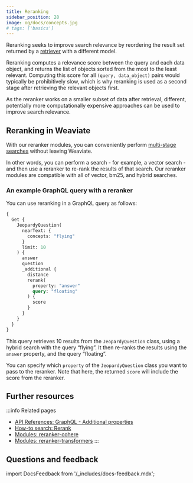 ```yaml
---
title: Reranking
sidebar_position: 28
image: og/docs/concepts.jpg
# tags: ['basics']
---
```


Reranking seeks to improve search relevance by reordering the result set returned by a [retriever](../modules/retriever-vectorizer-modules/index.md) with a different model.

Reranking computes a relevance score between the query and each data object, and returns the list of objects sorted from the most to the least relevant. Computing this score for all `(query, data_object)` pairs would typically be prohibitively slow, which is why reranking is used as a second stage after retrieving the relevant objects first.

As the reranker works on a smaller subset of data after retrieval, different, potentially more computationally expensive approaches can be used to improve search relevance.

## Reranking in Weaviate

With our reranker modules, you can conveniently perform [multi-stage searches](/blog/cross-encoders-as-reranker) without leaving Weaviate.

In other words, you can perform a search - for example, a vector search - and then use a reranker to re-rank the results of that search. Our reranker modules are compatible with all of vector, bm25, and hybrid searches.

### An example GraphQL query with a reranker

You can use reranking in a GraphQL query as follows:

```graphql
{
  Get {
    JeopardyQuestion(
      nearText: {
        concepts: "flying"
      }
      limit: 10
    ) {
      answer
      question
      _additional {
        distance
        rerank(
          property: "answer"
          query: "floating"
        ) {
          score
        }
      }
    }
  }
}
```

This query retrieves 10 results from the `JeopardyQuestion` class, using a hybrid search with the query “flying”. It then re-ranks the results using the `answer` property, and the query “floating”.

You can specify which `property` of the `JeopardyQuestion` class you want to pass to the reranker. Note that here, the returned `score` will include the score from the reranker.

## Further resources

:::info Related pages
- [API References: GraphQL - Additional properties](../api/graphql/additional-properties.md#rerank)
- [How-to search: Rerank](../search/rerank.md)
- [Modules: reranker-cohere](../modules/retriever-vectorizer-modules/reranker-cohere.md)
- [Modules: reranker-transformers](../modules/retriever-vectorizer-modules/reranker-transformers.md)
:::

## Questions and feedback

import DocsFeedback from '/_includes/docs-feedback.mdx';

<DocsFeedback/>

